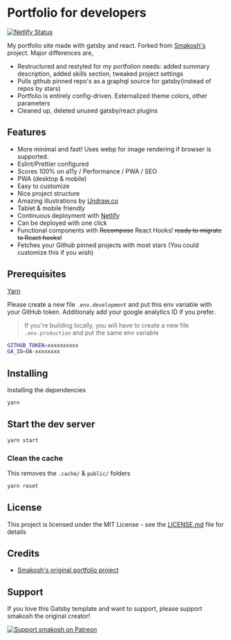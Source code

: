 # Portfolio for developers

[![Netlify Status](https://api.netlify.com/api/v1/badges/d43853ed-10d4-4114-a64e-e4283d3677b2/deploy-status)](https://app.netlify.com/sites/krajeswaran/deploys)

My portfolio site made with gatsby and react. Forked from [Smakosh's](https://github.com/smakosh/gatsby-portfolio-dev) project. Major differences are,

- Restructured and restyled for my portfolion needs: added summary description, added skills section, tweaked project settings
- Pulls github pinned repo's as a graphql source for gatsby(instead of repos by stars)
- Portfolio is entirely config-driven. Externalized theme colors, other parameters
- Cleaned up, deleted unused gatsby/react plugins

## Features

- More minimal and fast! Uses webp for image rendering if browser is supported.
- Eslint/Prettier configured
- Scores 100% on a11y / Performance / PWA / SEO
- PWA (desktop & mobile)
- Easy to customize
- Nice project structure
- Amazing illustrations by [Undraw.co](https://undraw.co)
- Tablet & mobile friendly
- Continuous deployment with [Netlify](https://netlify.com)
- Can be deployed with one click
- Functional components with ~~Recompose~~ React Hooks! ~~ready to migrate to React hooks!~~
- Fetches your Github pinned projects with most stars (You could customize this if you wish)

## Prerequisites

[Yarn](https://yarnpkg.com/en/)

Please create a new file `.env.development` and put this env variable with your GitHub token. Additionaly add your google analytics ID if you prefer.

> If you're building locally, you will have to create a new file `.env.production` and put the same env variable

```bash
GITHUB_TOKEN=xxxxxxxxxx
GA_ID=UA-xxxxxxxx
```

## Installing

Installing the dependencies

```bash
yarn
```

## Start the dev server

```bash
yarn start
```

### Clean the cache

This removes the `.cache/` & `public/` folders

```bash
yarn reset
```

## License

This project is licensed under the MIT License - see the [LICENSE.md](LICENSE.md) file for details

## Credits

- [Smakosh's original portfolio project](https://github.com/smakosh/gatsby-portfolio-dev)

## Support

If you love this Gatsby template and want to support, please support smakosh the original creator!

[![Support smakosh on Patreon](https://c5.patreon.com/external/logo/become_a_patron_button.png)](https://www.patreon.com/smakosh)

